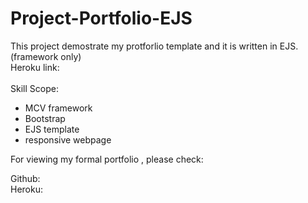 # Project-Portfolio-EJS

This project demostrate my protforlio template and it is written in EJS. (framework only)<br>
Heroku link:
<br><br>
Skill Scope:
* MCV framework
* Bootstrap
* EJS template
* responsive webpage

For viewing my formal portfolio , please check:<br>

Github:<br>
Heroku:
